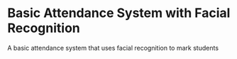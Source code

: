 # Basic Attendance System with Facial Recognition

A basic attendance system that uses facial recognition to mark students
